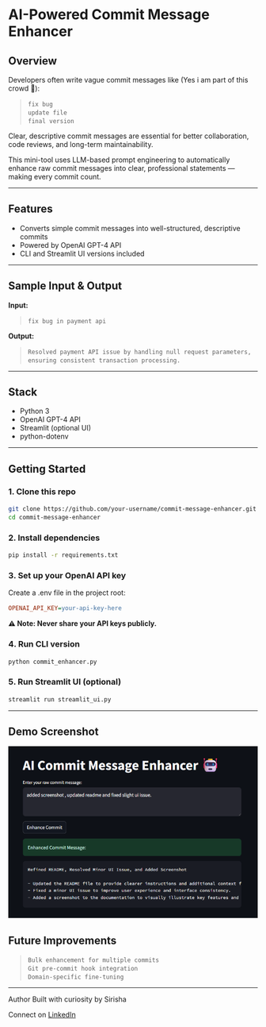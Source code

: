# AI-Powered Commit Message Enhancer

## Overview

Developers often write vague commit messages like (Yes i am part of this crowd 🫣):

> `fix bug`  
> `update file`  
> `final version`

Clear, descriptive commit messages are essential for better collaboration, code reviews, and long-term maintainability.

This mini-tool uses LLM-based prompt engineering to automatically enhance raw commit messages into clear, professional statements — making every commit count.

---

## Features

- Converts simple commit messages into well-structured, descriptive commits
- Powered by OpenAI GPT-4 API
- CLI and Streamlit UI versions included

---

## Sample Input & Output

**Input:**

> `fix bug in payment api`

**Output:**

> `Resolved payment API issue by handling null request parameters, ensuring consistent transaction processing.`

---

## Stack

- Python 3
- OpenAI GPT-4 API
- Streamlit (optional UI)
- python-dotenv

---

## Getting Started

### 1️. Clone this repo

```bash
git clone https://github.com/your-username/commit-message-enhancer.git
cd commit-message-enhancer
```

### 2️. Install dependencies

```bash
pip install -r requirements.txt
```

### 3️. Set up your OpenAI API key

Create a .env file in the project root:

```ini
OPENAI_API_KEY=your-api-key-here
```

**⚠️ Note: Never share your API keys publicly.**

### 4️. Run CLI version

```bash
python commit_enhancer.py
```

### 5️. Run Streamlit UI (optional)

```bash
streamlit run streamlit_ui.py
```

---

## Demo Screenshot

![Demo](screenshot.png)

## Future Improvements

> `Bulk enhancement for multiple commits`  
> `Git pre-commit hook integration`  
> `Domain-specific fine-tuning`

---

Author
Built with curiosity by Sirisha

Connect on [LinkedIn](https://www.linkedin.com/in/sirisha-nippani/)
